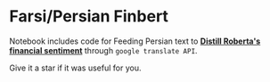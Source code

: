 # Farsi/Persian Finbert

Notebook includes code for Feeding Persian text to **[Distill Roberta's financial sentiment](https://huggingface.co/mrm8488/distilroberta-finetuned-financial-news-sentiment-analysis)** through `google translate API`.

Give it a star if it was useful for you. 
